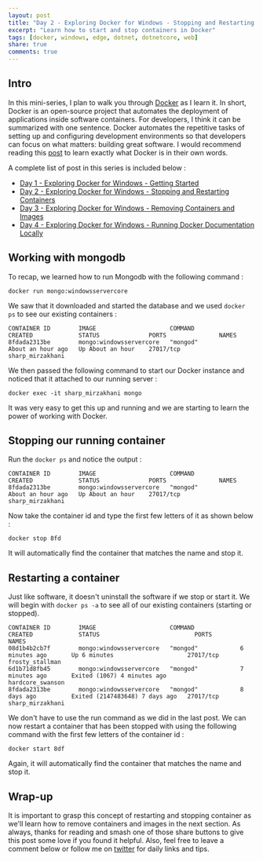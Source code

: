 ```yaml
---
layout: post
title: "Day 2 - Exploring Docker for Windows - Stopping and Restarting Containers"
excerpt: "Learn how to start and stop containers in Docker"
tags: [docker, windows, edge, dotnet, dotnetcore, web]
share: true
comments: true
---
```


## Intro

In this mini-series, I plan to walk you through [Docker](https://www.docker.com) as I learn it. In short, Docker is an open-source project that automates the deployment of applications inside software containers. For developers, I think it can be summarized with one sentence. Docker automates the repetitive tasks of setting up and configuring development environments so that developers can focus on what matters: building great software. I would recommend reading this [post](https://www.docker.com/what-docker) to learn exactly what Docker is in their own words. 


A complete list of post in this series is included below :

* [Day 1 - Exploring Docker for Windows - Getting Started](http://michaelcrump.net/part1-docker/)
* [Day 2 - Exploring Docker for Windows - Stopping and Restarting Containers](http://michaelcrump.net/part2-docker/)
* [Day 3 - Exploring Docker for Windows - Removing Containers and Images](http://michaelcrump.net/part3-docker/)
* [Day 4 - Exploring Docker for Windows - Running Docker Documentation Locally](http://michaelcrump.net/part4-docker/)

## Working with mongodb 

To recap, we learned how to run Mongodb with the following command : 

	docker run mongo:windowsservercore

We saw that it downloaded and started the database and we used `docker ps` to see our existing containers :

	CONTAINER ID        IMAGE                     COMMAND             CREATED             STATUS              PORTS               NAMES
	8fdada2313be        mongo:windowsservercore   "mongod"            About an hour ago   Up About an hour    27017/tcp           sharp_mirzakhani

We then passed the following command to start our Docker instance and noticed that it attached to our running server :  

	docker exec -it sharp_mirzakhani mongo

It was very easy to get this up and running and we are starting to learn the power of working with Docker. 

## Stopping our running container

Run the `docker ps` and notice the output : 

	CONTAINER ID        IMAGE                     COMMAND             CREATED             STATUS              PORTS               NAMES
	8fdada2313be        mongo:windowsservercore   "mongod"            About an hour ago   Up About an hour    27017/tcp           sharp_mirzakhani

Now take the container id and type the first few letters of it as shown below : 

	docker stop 8fd

It will automatically find the container that matches the name and stop it. 

## Restarting a container

Just like software, it doesn't uninstall the software if we stop or start it. We will begin with `docker ps -a` to see all of our existing containers (starting or stopped).

	CONTAINER ID        IMAGE                     COMMAND             CREATED             STATUS                           PORTS               NAMES
	08d1b4b2cb7f        mongo:windowsservercore   "mongod"            6 minutes ago       Up 6 minutes                     27017/tcp           frosty_stallman
	6d1b71d8fb45        mongo:windowsservercore   "mongod"            7 minutes ago       Exited (1067) 4 minutes ago                          hardcore_swanson
	8fdada2313be        mongo:windowsservercore   "mongod"            8 days ago          Exited (2147483648) 7 days ago   27017/tcp           sharp_mirzakhani

We don't have to use the run command as we did in the last post. We can now restart a container that has been stopped with using the following command with the first few letters of the container id : 

	docker start 8df

Again, it will automatically find the container that matches the name and stop it. 

## Wrap-up

It is important to grasp this concept of restarting and stopping container as we'll learn how to remove containers and images in the next section. As always, thanks for reading and smash one of those share buttons to give this post some love if you found it helpful. Also, feel free to leave a comment below or follow me on [twitter](http://twitter.com/mbcrump) for daily links and tips. 